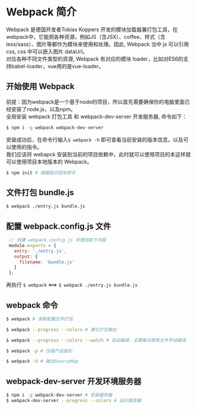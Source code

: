 # Webpack 简介
Webpack 是德国开发者Tobias Koppers 开发的模块加载器兼打包工具，在webpack中，它能把各种资源，例如JS（含JSX）、coffee、样式（含less/sass）、图片等都作为模块来使用和处理。因此, Webpack 当中 js 可以引用 css, css 中可以嵌入图片 dataUrl。  
对应各种不同文件类型的资源, Webpack 有对应的模块 loader，比如对ES6的支持babel-loader，vue用的是vue-loader。
## 开始使用 Webpack
前提：因为webpack是一个基于node的项目，所以首先需要确保你的电脑里面已经安装了node.js，以及npm。  
全局安装 webpack 打包工具 和 webpack-dev-server 开发服务器, 命令如下：
```bash
$ npm i -g webpack webpack-dev-server
```
安装成功后，在命令行输入`$ webpack -h` 即可查看当前安装的版本信息。以及可以使用的指令。  
我们应该将 webapck 安装到当前的项目依赖中，此时就可以使用项目的本这样就可以使用项目本地版本的 Webpack。
```sh
$ npm init # 根据指示回车即可

```
## 文件打包 bundle.js
```bash
$ webpack ./entry.js bundle.js
```
## 配置 webpack.config.js 文件
```javascript
 // 创建 webpack.config.js 并增加如下内容
 module.exports = {
   entry: './entry.js',
   output: {
     filename: 'bundle.js'
   }
 };
 ```
 再执行 `$ webpack` <==> `$ webpack ./entry.js bundle.js`  

## webpack 命令
```bash
$ webpack # 读取配置文件打包

$ webpack --progress --colors # 美化打包输出

$ webpack --progress --colors --watch # 自动编译，无需每次修改文件手动编译

$ webpack -p # 压缩产品级别

$ webpack -d # 输出SourceMap
```

## webpack-dev-server 开发环境服务器
```bash
$ npm i -g webpack-dev-server # 安装服务器
$ webpack-dev-server --progress --colors # 运行服务器
```
